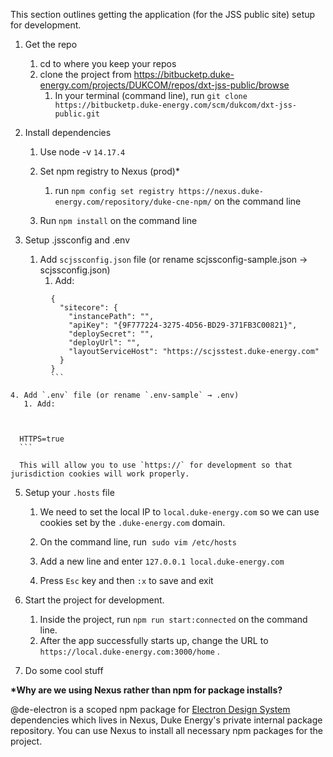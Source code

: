 This section outlines getting the application (for the JSS public site) setup for development.

1. Get the repo
   1. cd to where you keep your repos
   2. clone the project from https://bitbucketp.duke-energy.com/projects/DUKCOM/repos/dxt-jss-public/browse
      1. In your terminal (command line), run `git clone https://bitbucketp.duke-energy.com/scm/dukcom/dxt-jss-public.git`
2. Install dependencies

   1. Use node -v `14.17.4`

   2. Set npm registry to Nexus (prod)\*
      1. run `npm config set registry https://nexus.duke-energy.com/repository/duke-cne-npm/` on the command line
   3. Run `npm install` on the command line

3. Setup .jssconfig and .env
   1. Add `scjssconfig.json` file (or rename scjssconfig-sample.json → scjssconfig.json)
      1. Add:

````
         {
           "sitecore": {
             "instancePath": "",
             "apiKey": "{9F777224-3275-4D56-BD29-371FB3C00821}",
             "deploySecret": "",
             "deployUrl": "",
             "layoutServiceHost": "https://scjsstest.duke-energy.com"
           }
         }
         ```

4. Add `.env` file (or rename `.env-sample` → .env)
   1. Add:



````

      HTTPS=true
      ```

      This will allow you to use `https://` for development so that jurisdiction cookies will work properly.

5. Setup your `.hosts` file

   1. We need to set the local IP to `local.duke-energy.com` so we can use cookies set by the `.duke-energy.com` domain.
   2. On the command line, run  `sudo vim /etc/hosts`

   3. Add a new line and enter `127.0.0.1 local.duke-energy.com`

   4. Press `Esc` key and then `:x` to save and exit

6. Start the project for development.
   1. Inside the project, run `npm run start:connected` on the command line.
   2. After the app successfully starts up, change the URL to `https://local.duke-energy.com:3000/home` .
7. Do some cool stuff

**\*Why are we using Nexus rather than npm for package installs?**

@de-electron is a scoped npm package for [Electron Design System](https://electron.duke-energy.com/) dependencies which lives in Nexus, Duke Energy's private internal package repository. You can use Nexus to install all necessary npm packages for the project.
